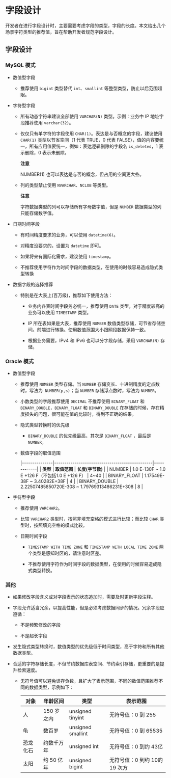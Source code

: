 字段设计 
=========================

开发者在进行字段设计时，主要需要考虑字段的类型，字段的长度。本文给出几个场景字符类型的推荐值，旨在帮助开发者规范字段设计。

字段设计 
-------------------------

### MySQL 模式 

* 数值型字段

  * 推荐使用 `bigint` 类型替代 `int`、`smallint` 等整型类型，防止以后范围超限。

    
  

  

* 字符型字段

  * 所有动态字符串建议全部使用 `VARCHAR(N)` 类型。示例：业务中 IP 地址字段推荐使用 `varchar(32)`。

    
  
  * 仅仅只有单字符的字段使用 `CHAR(1)`。表达是与否概念的字段，建议使用 `CHAR(1)` 类型以节省空间（1 代表 TRUE，0 代表 FALSE），值的内容要统一，所有应用值要统一，例如：表达逻辑删除的字段名 `is_deleted`，1 表示删除，0 表示未删除。

    **注意**

    

    NUMBER(1) 也可以表达是与否的概念，但占用的空间更大些。
    
  
  * 列的类型禁止使用 `NVARCHAR`、`NCLOB` 等类型。

    **注意**

    

    字符数据类型的列可以存储所有字母数字值，但是 `NUMBER` 数据类型的列只能存储数字值。
    
  

  

* 日期时间字段

  * 有时间精度要求的业务，可以使用 `datetime(6)`。

    
  
  * 对精度没要求的，设置为 `datetime` 即可。

    
  
  * 如果将来有国际化需求，建议使用 `timestamp`。

    
  
  * 不推荐使用字符作为时间字段的数据类型，在使用的时候容易造成隐式类型转换

    
  

  

* 数据字段的选择推荐

  * 特别是在大表上(百万级)，推荐如下使用方法：

    * 业务内各表时间字段务必统一，推荐使用 `DATE` 类型，对于精度较高的业务可以使用 `TIMESTAMP` 类型。

      
    
    * IP 所在表如果是大表，推荐使用 `NUMBER` 数值类型存储，可节省存储空间。前端进行转换。使用数值范围大小跟网段数据保持一致。

      
    
    * 根据业务需要，IPv4 和 IPv6 也可以分字段存储，采用 `VARCHAR(N)` 存储。

      
    

    
  

  




### Oracle 模式 

* 数值型字段

  * 推荐使用 `NUMBER` 类型存储。当 `NUMBER` 存储变长、十进制精度的定点数时，写法为` NUMBER(p,s)`；当 `NUMBER` 存储浮点数时，写法为 `NUMBER`。

    
  
  * 小数类型的字段推荐使用 `DECIMAL` 不推荐使用 `BINARY_FLOAT` 和 `BINARY_DOUBLE`，`BINARY_FLOAT` 和 `BINARY_DOUBLE` 在存储的时候，存在精度损失的问题，很可能在值的比较时，得到不正确的结果。

    
  
  * 隐式类型转换时的优先级

    * `BINARY_DOUBLE` 的优先级最高，其次是 `BINARY_FLOAT` ，最后是 `NUMBER`。

      
    

    
  
  * 数值字段的取值范围

    

    |---------------|------------------------------------------------|-------------|
    | **类型**        | **取值范围**                                       | **长度(字节数)** |
    | NUMBER        | 1.0 E-130F \~ 1.0 E +126 F（不包括1.0 E +126 F）    | 4\~40       |
    | BINARY_FLOAT  | 1.17549E-38F \~ 3.40282E+38F                   | 4           |
    | BINARY_DOUBLE | 2.22507485850720E-308 \~ 1.79769313486231E+308 | 8           |

    
  

  

* 字符型字段

  * 推荐使用 `VARCHAR2`。

    
  
  * 比较 `VARCHAR2` 类型时，按照非填充空格的模式进行比较；而比较 `CHAR` 类型时，按照填充空格的模式比较。

    
  
  * 日期时间字段

    * `TIMESTAMP WITH TIME ZONE` 和 `TIMESTAMP WITH LOCAL TIME ZONE` 两个类型是感知时区的，请注意时区差。

      
    
    * 不推荐使用字符作为时间字段的数据类型，在使用的时候容易造成隐式类型转换。

      
    

    
  

  




### 其他 

* 如果修改字段含义或对字段表示的状态追加时，需要及时更新字段注释。

  

* 字段允许适当冗余，以提高性能，但是必须考虑数据同步的情况。冗余字段应遵循：

  * 不是频繁修改的字段

    
  
  * 不是超长字段

    
  

  

* 发生隐式类型转换时，数值类型的优先级低于时间类型，高于字符和所有其他数据类型。

  

* 合适的字符存储长度，不但节约数据库表空间、节约索引存储，更重要的是提升检索速度。

  * 无符号值可以避免误存负数，且扩大了表示范围，不同的数值范围推荐不同的数据类型，示例如下：

    

    | **对象** | **年龄区间** |      **类型**       |      **表示范围**       |
    |--------|----------|-------------------|---------------------|
    | 人      | 150 岁之内  | unsigned tinyint  | 无符号值：0 到 255        |
    | 龟      | 数百岁      | unsigned smallint | 无符号值：0 到 65535      |
    | 恐龙化石   | 约数千万年    | unsigned int      | 无符号值：0 到约 43亿       |
    | 太阳     | 约 50 亿年  | unsigned bigint   | 无符号值：0 到约 10的 19 次方 |

    
  

  




